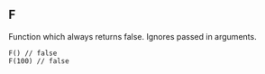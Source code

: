 ## F

Function which always returns false. Ignores passed in arguments.

    F() // false
    F(100) // false